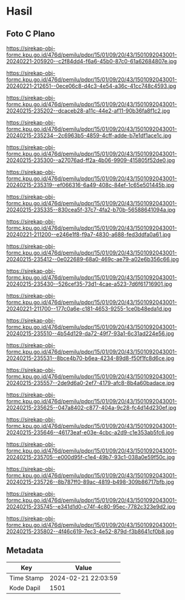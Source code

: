 # Hasil

## Foto C Plano

https://sirekap-obj-formc.kpu.go.id/476d/pemilu/pdpr/15/01/09/20/43/1501092043001-20240221-205920--c2f84dd4-f6a6-45b0-87c0-61a62684807e.jpg

https://sirekap-obj-formc.kpu.go.id/476d/pemilu/pdpr/15/01/09/20/43/1501092043001-20240221-212651--0ece06c8-d4c3-4e54-a36c-41cc748c4593.jpg

https://sirekap-obj-formc.kpu.go.id/476d/pemilu/pdpr/15/01/09/20/43/1501092043001-20240215-235202--dcaceb28-a11c-44e2-af11-90b36fa8f1c2.jpg

https://sirekap-obj-formc.kpu.go.id/476d/pemilu/pdpr/15/01/09/20/43/1501092043001-20240215-235234--2c6963b5-4859-4cff-adde-b7e1df1ace1c.jpg

https://sirekap-obj-formc.kpu.go.id/476d/pemilu/pdpr/15/01/09/20/43/1501092043001-20240215-235300--a27076ad-ff2a-4b06-9909-415805f52de0.jpg

https://sirekap-obj-formc.kpu.go.id/476d/pemilu/pdpr/15/01/09/20/43/1501092043001-20240215-235319--ef066316-6a49-408c-84ef-1c65e501445b.jpg

https://sirekap-obj-formc.kpu.go.id/476d/pemilu/pdpr/15/01/09/20/43/1501092043001-20240215-235335--830cea5f-37c7-4fa2-b70b-56588641094a.jpg

https://sirekap-obj-formc.kpu.go.id/476d/pemilu/pdpr/15/01/09/20/43/1501092043001-20240221-211200--e246e1f8-f9a7-4830-a688-fed3ddfa0a61.jpg

https://sirekap-obj-formc.kpu.go.id/476d/pemilu/pdpr/15/01/09/20/43/1501092043001-20240215-235412--0e022689-68a0-469c-ae79-a02e6b356c66.jpg

https://sirekap-obj-formc.kpu.go.id/476d/pemilu/pdpr/15/01/09/20/43/1501092043001-20240215-235430--526cef35-73d1-4cae-a523-7d6f61716901.jpg

https://sirekap-obj-formc.kpu.go.id/476d/pemilu/pdpr/15/01/09/20/43/1501092043001-20240221-211700--177c0a6e-c181-4653-9255-1ce0b48eda1d.jpg

https://sirekap-obj-formc.kpu.go.id/476d/pemilu/pdpr/15/01/09/20/43/1501092043001-20240215-235510--4b54d129-da72-49f7-93a1-6c31ad224e56.jpg

https://sirekap-obj-formc.kpu.go.id/476d/pemilu/pdpr/15/01/09/20/43/1501092043001-20240215-235531--8bce4b70-b6ea-4234-89d8-f50f1fc8d6ce.jpg

https://sirekap-obj-formc.kpu.go.id/476d/pemilu/pdpr/15/01/09/20/43/1501092043001-20240215-235557--2de9d6a0-2ef7-4179-afc8-8b4a60badace.jpg

https://sirekap-obj-formc.kpu.go.id/476d/pemilu/pdpr/15/01/09/20/43/1501092043001-20240215-235625--047a8402-c877-404a-9c28-fc4d14d230ef.jpg

https://sirekap-obj-formc.kpu.go.id/476d/pemilu/pdpr/15/01/09/20/43/1501092043001-20240215-235646--46173eaf-e03e-4cbc-a2d9-c1e353ab5fc6.jpg

https://sirekap-obj-formc.kpu.go.id/476d/pemilu/pdpr/15/01/09/20/43/1501092043001-20240215-235705--e000d95f-c1e4-49b7-93c1-038a0e59f50c.jpg

https://sirekap-obj-formc.kpu.go.id/476d/pemilu/pdpr/15/01/09/20/43/1501092043001-20240215-235726--8b787ff0-89ac-4819-b498-309b86717bfb.jpg

https://sirekap-obj-formc.kpu.go.id/476d/pemilu/pdpr/15/01/09/20/43/1501092043001-20240215-235745--e341d1d0-c74f-4c80-95ec-7782c323e9d2.jpg

https://sirekap-obj-formc.kpu.go.id/476d/pemilu/pdpr/15/01/09/20/43/1501092043001-20240215-235802--4f46c619-7ec3-4e52-879d-f3b8641cf0b8.jpg


## Metadata

| Key        | Value               |
| ---------- | ------------------- |
| Time Stamp | 2024-02-21 22:03:59 |
| Kode Dapil | 1501                |



